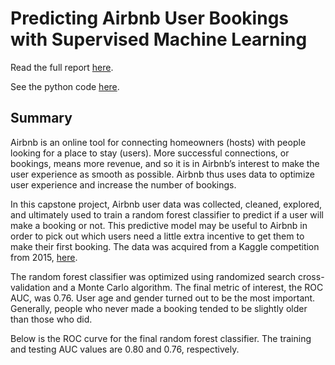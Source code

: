 # Predicting Airbnb User Bookings with Supervised Machine Learning

Read the full report [here](https://github.com/Aejohnso/Springboard/blob/master/Capstone%201%20Project/Final%20Report.pdf).

See the python code [here](https://github.com/Aejohnso/Springboard/blob/master/Capstone%201%20Project/Python_Code.ipynb).

## Summary 
Airbnb is an online tool for connecting homeowners (hosts) with people looking for a place to stay (users). More successful connections, or bookings, means more revenue, and so it is in Airbnb’s interest to make the user experience as smooth as possible. Airbnb thus uses data to optimize user experience and increase the number of bookings. 

In this capstone project, Airbnb user data was collected, cleaned, explored, and ultimately used to train a random forest classifier to predict if a user will make a booking or not. This predictive model may be useful to Airbnb in order to pick out which users need a little extra incentive to get them to make their first booking. The data was acquired from a Kaggle competition from 2015, [here](https://www.kaggle.com/c/airbnb-recruiting-new-user-bookings). 

The random forest classifier was optimized using randomized search cross-validation and a Monte Carlo algorithm. The final metric of interest, the ROC AUC, was 0.76. User age and gender turned out to be the most important. Generally, people who never made a booking tended to be slightly older than those who did. 

Below is the ROC curve for the final random forest classifier. The training and testing AUC values are 0.80 and 0.76, respectively.

